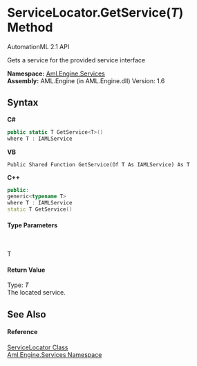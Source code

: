 # ServiceLocator.GetService(*T*) Method 
AutomationML 2.1 API 

Gets a service for the provided service interface

**Namespace:**&nbsp;<a href="N_Aml_Engine_Services">Aml.Engine.Services</a><br />**Assembly:**&nbsp;AML.Engine (in AML.Engine.dll) Version: 1.6

## Syntax

**C#**<br />
``` C#
public static T GetService<T>()
where T : IAMLService

```

**VB**<br />
``` VB
Public Shared Function GetService(Of T As IAMLService) As T
```

**C++**<br />
``` C++
public:
generic<typename T>
where T : IAMLService
static T GetService()
```


#### Type Parameters
&nbsp;<dl><dt>T</dt><dd /></dl>

#### Return Value
Type: *T*<br />The located service.

## See Also


#### Reference
<a href="T_Aml_Engine_Services_ServiceLocator">ServiceLocator Class</a><br /><a href="N_Aml_Engine_Services">Aml.Engine.Services Namespace</a><br />